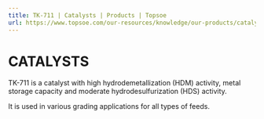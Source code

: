 ```yaml
---
title: TK-711 | Catalysts | Products | Topsoe
url: https://www.topsoe.com/our-resources/knowledge/our-products/catalysts/tk-711#main-content
---
```


# CATALYSTS

TK-711 is a catalyst with high hydrodemetallization (HDM) activity, metal storage capacity and moderate hydrodesulfurization (HDS) activity.

It is used in various grading applications for all types of feeds.